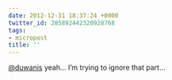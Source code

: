 ```yaml
---
date: 2012-12-31 18:37:24 +0000
twitter_id: 285892442320928768
tags:
- micropost
title: ''
---
```


[@duwanis](https://twitter.com/duwanis) yeah… I’m trying to ignore that part…
